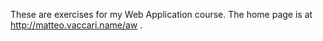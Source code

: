 
These are exercises for my Web Application course.  The home page is at http://matteo.vaccari.name/aw .

